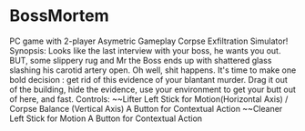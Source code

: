 # BossMortem
PC game with 2-player Asymetric Gameplay Corpse Exfiltration Simulator! Synopsis: Looks like the last interview with your boss, he wants you out. BUT, some slippery rug and Mr the Boss ends up with shattered glass slashing his carotid artery open. Oh well, shit happens. It's time to make one bold decision : get rid of this evidence of your blantant murder. Drag it out of the building, hide the evidence, use your environment to get your butt out of here, and fast. Controls: ~~Lifter Left Stick for Motion(Horizontal Axis) / Corpse Balance (Vertical Axis) A Button for Contextual Action ~~Cleaner Left Stick for Motion A Button for Contextual Action
